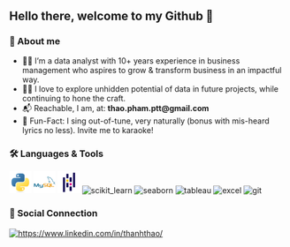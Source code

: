## Hello there, welcome to my Github 👋

### 🌿 About me

- :woman_technologist: I’m a data analyst with 10+ years experience in business management who aspires to grow & transform business in an impactful way.
- :woman_student: I love to explore unhidden potential of data in future projects, while continuing to hone the craft.
- :mailbox_with_mail: Reachable, I am, at:  __thao.pham.ptt@gmail.com__
- :dancer: Fun-Fact: I sing out-of-tune, very naturally (bonus with mis-heard lyrics no less). Invite me to karaoke!

### 🛠️ Languages & Tools
<p align="left"> 
  <img src="https://raw.githubusercontent.com/devicons/devicon/master/icons/python/python-original.svg" alt="python" width="40" height="40"/>
  <img src="https://raw.githubusercontent.com/devicons/devicon/master/icons/mysql/mysql-original-wordmark.svg" alt="mysql" width="40" height="40"/>
  <img src="https://raw.githubusercontent.com/devicons/devicon/2ae2a900d2f041da66e950e4d48052658d850630/icons/pandas/pandas-original.svg" alt="pandas" width="40" height="40"/>
  <img src="https://upload.wikimedia.org/wikipedia/commons/0/05/Scikit_learn_logo_small.svg" alt="scikit_learn" width="40" height="40"/>
  <img src="https://seaborn.pydata.org/_images/logo-mark-lightbg.svg" alt="seaborn" width="40" height="40"/>
  <img src="https://www.svgviewer.dev/static-svgs/14592/tableau-icon.svg" alt="tableau" width="40" height="40"/> 
  <img src="https://upload.wikimedia.org/wikipedia/commons/thumb/a/ae/Antu_ms-excel.svg/2048px-Antu_ms-excel.svg.png" alt="excel" width="40" height="40"/> 
  <img src="https://www.vectorlogo.zone/logos/git-scm/git-scm-icon.svg" alt="git" width="40" height="40"/> 
</p>

### 🥂 Social Connection
<p align="left">
  <a href="https://www.linkedin.com/in/thanhthao/" target="blank">
    <img align="center" src="https://raw.githubusercontent.com/codemaker2015/github-profile-readme-generator/master/src/images/icons/Social/linked-in-alt.svg" alt="https://www.linkedin.com/in/thanhthao/" height="30" width="40" />
  </a>
</p>
